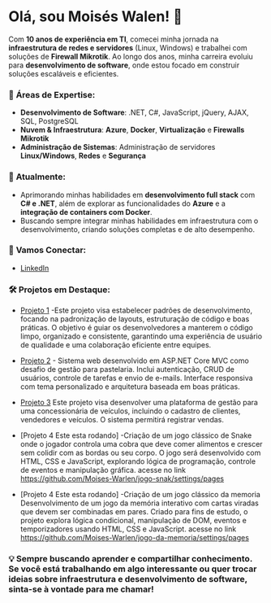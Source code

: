 # Olá, sou Moisés Walen! 👋

Com **10 anos de experiência em TI**, comecei minha jornada na **infraestrutura de redes e servidores** (Linux, Windows) e trabalhei com soluções de **Firewall Mikrotik**. Ao longo dos anos, minha carreira evoluiu para **desenvolvimento de software**, onde estou focado em construir soluções escaláveis e eficientes.

### 🌟 **Áreas de Expertise**:
- **Desenvolvimento de Software**: .NET, C#, JavaScript, jQuery, AJAX, SQL, PostgreSQL
- **Nuvem & Infraestrutura**: **Azure**, **Docker**, **Virtualização** e **Firewalls Mikrotik**
- **Administração de Sistemas**: Administração de servidores **Linux/Windows**, **Redes** e **Segurança**

### 🚀 **Atualmente**:
- Aprimorando minhas habilidades em **desenvolvimento full stack** com **C# e .NET**, além de explorar as funcionalidades do **Azure** e a **integração de containers com Docker**.
- Buscando sempre integrar minhas habilidades em infraestrutura com o desenvolvimento, criando soluções completas e de alto desempenho.

### 🔗 **Vamos Conectar**:
- [LinkedIn](https://www.linkedin.com/in/moiseswalen)


### 🛠 **Projetos em Destaque**:
- [Projeto 1](https://github.com/Moises-Warlen/Patterns-SMN.git) -Este projeto visa estabelecer padrões de desenvolvimento, focando na padronização de layouts, estruturação de código e boas práticas. O objetivo é guiar os desenvolvedores a manterem o código limpo, organizado e consistente, garantindo uma experiência de usuário de qualidade e uma colaboração eficiente entre equipes.


- [Projeto 2](https://github.com/Moises-Warlen/projeto-pastelaria-desafio.git) - Sistema web desenvolvido em ASP.NET Core MVC como desafio de gestão para pastelaria. Inclui autenticação, CRUD de usuários, controle de tarefas e envio de e-mails. Interface responsiva com tema personalizado e arquitetura baseada em boas práticas.


- [Projeto 3](https://github.com/Moises-Warlen/projeto-concessionaria-desafio.git) Este projeto visa desenvolver uma plataforma de gestão para uma concessionária de veículos, incluindo o cadastro de clientes, vendedores e veículos. O sistema permitirá registrar vendas.

- [Projeto 4 Este esta rodando] -Criação de um jogo clássico de Snake onde o jogador controla uma cobra que deve comer alimentos e crescer sem colidir com as bordas ou seu corpo. O jogo será desenvolvido com HTML, CSS e JavaScript, explorando lógica de programação, controle de eventos e manipulação gráfica. 
 acesse no link  https://github.com/Moises-Warlen/jogo-snak/settings/pages

- [Projeto 4 Este esta rodando] -Criação de um jogo clássico da memoria Desenvolvimento de um jogo da memória interativo com cartas viradas que devem ser combinadas em pares. Criado para fins de estudo, o projeto explora lógica condicional, manipulação de DOM, eventos e temporizadores usando HTML, CSS e JavaScript.
 acesse no link https://github.com/Moises-Warlen/jogo-da-memoria/settings/pages




### 💡 **Sempre buscando aprender e compartilhar conhecimento**. Se você está trabalhando em algo interessante ou quer trocar ideias sobre **infraestrutura** e **desenvolvimento de software**, sinta-se à vontade para me chamar!
